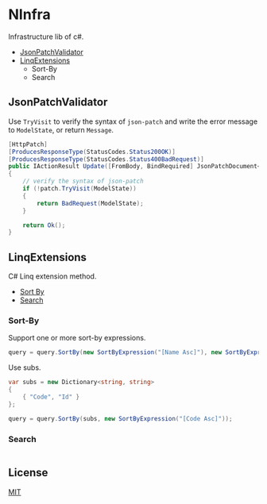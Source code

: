 # NInfra

Infrastructure lib of c#.

- [JsonPatchValidator](#jsonpatchvalidator)
- [LinqExtensions](#linqextensions)
  - Sort-By
  - Search

## JsonPatchValidator

Use `TryVisit` to verify the syntax of `json-patch` and write the error message to `ModelState`, or return `Message`.

```csharp
[HttpPatch]
[ProducesResponseType(StatusCodes.Status200OK)]
[ProducesResponseType(StatusCodes.Status400BadRequest)]
public IActionResult Update([FromBody, BindRequired] JsonPatchDocument<Column> patch)
{
    // verify the syntax of json-patch
    if (!patch.TryVisit(ModelState))
    {
        return BadRequest(ModelState);
    }

    return Ok();
}
```

## LinqExtensions

C# Linq extension method.

- [Sort By](#sort-by)
- [Search](#search)

### Sort-By

Support one or more sort-by expressions.

```c#
query = query.SortBy(new SortByExpression("[Name Asc]"), new SortByExpression("[CreatedTime Desc]"));
```

Use subs.

```c#
var subs = new Dictionary<string, string>
{
    { "Code", "Id" }
};

query = query.SortBy(subs, new SortByExpression("[Code Asc]"));
```

### Search

```c#

```

## License

[MIT](LICENSE)
